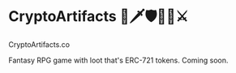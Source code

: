 # CryptoArtifacts 💎🗡🛡🔮📿⚔️ 
CryptoArtifacts.co

Fantasy RPG game with loot that's ERC-721 tokens.
Coming soon.
